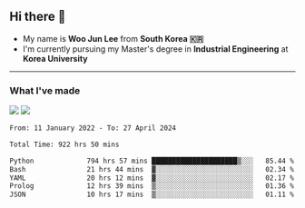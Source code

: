 ## Hi there 👋

- My name is **Woo Jun Lee** from **South Korea 🇰🇷**
- I'm currently pursuing my Master's degree in **Industrial Engineering** at **Korea University**

---

### What I've made

<a href="https://share.streamlit.io/tomtom1103/kuiai_hackathon_2022/main/JL_app.py"><img src="https://img.shields.io/badge/Journey Lee-161B22?style=for-the-badge&logo=streamlit&logoColor=FF4B4B"/></a> <a href="https://jeon-100.github.io/Dangzang/"><img src="https://img.shields.io/badge/당신을 위한 장학금, 당장!-161B22?style=for-the-badge&logo=react&logoColor=#61DAFB"/></a>

<!--START_SECTION:waka-->

```txt
From: 11 January 2022 - To: 27 April 2024

Total Time: 922 hrs 50 mins

Python             794 hrs 57 mins █████████████████████▒░░░   85.44 %
Bash               21 hrs 44 mins  ▓░░░░░░░░░░░░░░░░░░░░░░░░   02.34 %
YAML               20 hrs 12 mins  ▓░░░░░░░░░░░░░░░░░░░░░░░░   02.17 %
Prolog             12 hrs 39 mins  ▒░░░░░░░░░░░░░░░░░░░░░░░░   01.36 %
JSON               10 hrs 17 mins  ▒░░░░░░░░░░░░░░░░░░░░░░░░   01.11 %
```

<!--END_SECTION:waka-->
